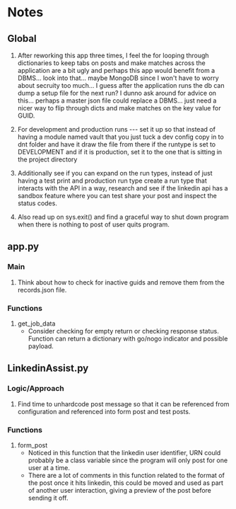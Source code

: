 # Notes

## Global

1. After reworking this app three times, I feel the for looping through dictionaries to keep tabs on posts and make matches across the application are a bit ugly and perhaps this app would benefit from a DBMS... look into that... maybe MongoDB since I won't have to worry about secruity too much... I guess after the application runs the db can dump a setup file for the next run? I dunno ask around for advice on this... perhaps a master json file could replace a DBMS... just need a nicer way to flip through dicts and make matches on the key value for GUID.

2. For development and production runs --- set it up so that instead of having a module named vault that you just tuck a dev config copy in to dnt folder and have it draw the file from there if the runtype is set to DEVELOPMENT and if it is production, set it to the one that is sitting in the project directory

3. Additionally see if you can expand on the run types, instead of just having a test print and production run type create a run type that interacts with the API in a way, research and see if the linkedin api has a sandbox feature where you can test share your post and inspect the status codes.

2. Also read up on sys.exit() and find a graceful way to shut down program when there is nothing to post of user quits program.

## app.py

### Main

1. Think about how to check for inactive guids and remove them from the records.json file.

### Functions

1. get_job_data
    - Consider checking for empty return or checking response status. Function can return a dictionary with go/nogo indicator and possible payload.

## LinkedinAssist.py

### Logic/Approach

1. Find time to unhardcode post message so that it can be referenced from configuration and referenced into form post and test posts.

### Functions

1. form_post
    - Noticed in this function that the linkedin user identifier, URN could probably be a class variable since the program will only post for one user at a time.
    - There are a lot of comments in this function related to the format of the post once it hits linkedin, this could be moved and used as part of another user interaction, giving a preview of the post before sending it off.
